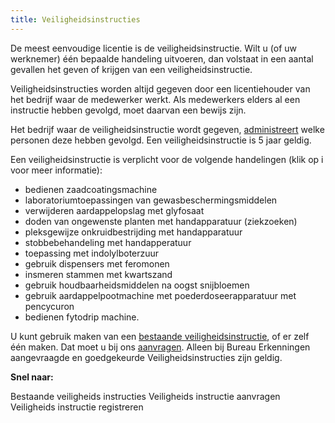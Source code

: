 ```yaml
---
title: Veiligheidsinstructies
---
```


De meest eenvoudige licentie is de veiligheidsinstructie. Wilt u (of uw werknemer) één bepaalde handeling uitvoeren, dan volstaat in een aantal gevallen het geven of krijgen van een veiligheidsinstructie.

Veiligheidsinstructies worden altijd gegeven door een licentiehouder van het bedrijf waar de medewerker werkt. Als medewerkers elders al een instructie hebben gevolgd, moet daarvan een bewijs zijn.

Het bedrijf waar de veiligheidsinstructie wordt gegeven, [administreert](/licenties/welke-licenties-zijn-er/veiligheidsinstructies-administreren) welke personen deze hebben gevolgd. Een veiligheidsinstructie is 5 jaar geldig.

Een veiligheidsinstructie is verplicht voor de volgende handelingen (klik op i voor meer informatie):

- bedienen zaadcoatingsmachine
- laboratoriumtoepassingen van gewasbeschermingsmiddelen
- verwijderen aardappelopslag met glyfosaat
- doden van ongewenste planten met handapparatuur (ziekzoeken)
- pleksgewijze onkruidbestrijding met handapparatuur
- stobbebehandeling met handapperatuur
- toepassing met indolylboterzuur
- gebruik dispensers met feromonen
- insmeren stammen met kwartszand
- gebruik houdbaarheidsmiddelen na oogst snijbloemen
- gebruik aardappelpootmachine met poederdoseerapparatuur met pencycuron
- bedienen fytodrip machine.

U kunt gebruik maken van een [bestaande veiligheidsinstructie](/licenties/welke-licenties-zijn-er/bestaande-veiligheidsinstructies), of er zelf één maken. Dat moet u bij ons [aanvragen](/licenties/welke-licenties-zijn-er/aanvragen-veiligheidsinstructie/). Alleen bij Bureau Erkenningen aangevraagde en goedgekeurde Veiligheidsinstructies zijn geldig.

**Snel naar:**

<link-container>
<link-button to="/licenties/welke-licenties-zijn-er/bestaande-veiligheidsinstructies">Bestaande veiligheids instructies</link-button>
<link-button to="/licenties/welke-licenties-zijn-er/veiligheidsinstructies-aanvragen">Veiligheids instructie aanvragen</link-button>
<link-button to="/licenties/welke-licenties-zijn-er/veiligheidsinstructies-administreren">Veiligheids instructie registreren</link-button>
</link-container>
